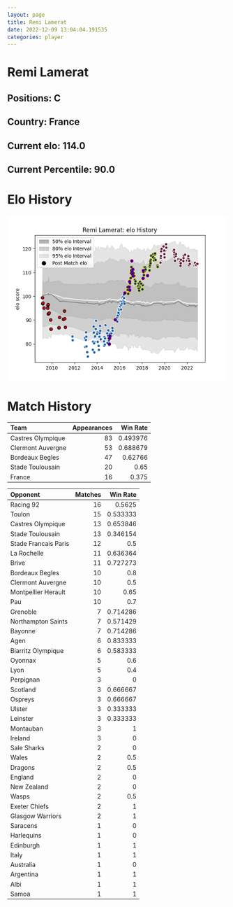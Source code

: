 ```yaml
---  
layout: page  
title: Remi Lamerat  
date: 2022-12-09 13:04:04.191535  
categories: player  
---
```

# Remi Lamerat

## Positions: C

## Country: France

## Current elo: 114.0

## Current Percentile: 90.0

# Elo History


![elo history](history_RemiLamerat.png)
# Match History


| Team              |   Appearances |   Win Rate |
|:------------------|--------------:|-----------:|
| Castres Olympique |            83 |   0.493976 |
| Clermont Auvergne |            53 |   0.688679 |
| Bordeaux Begles   |            47 |   0.62766  |
| Stade Toulousain  |            20 |   0.65     |
| France            |            16 |   0.375    |

| Opponent             |   Matches |   Win Rate |
|:---------------------|----------:|-----------:|
| Racing 92            |        16 |   0.5625   |
| Toulon               |        15 |   0.533333 |
| Castres Olympique    |        13 |   0.653846 |
| Stade Toulousain     |        13 |   0.346154 |
| Stade Francais Paris |        12 |   0.5      |
| La Rochelle          |        11 |   0.636364 |
| Brive                |        11 |   0.727273 |
| Bordeaux Begles      |        10 |   0.8      |
| Clermont Auvergne    |        10 |   0.5      |
| Montpellier Herault  |        10 |   0.65     |
| Pau                  |        10 |   0.7      |
| Grenoble             |         7 |   0.714286 |
| Northampton Saints   |         7 |   0.571429 |
| Bayonne              |         7 |   0.714286 |
| Agen                 |         6 |   0.833333 |
| Biarritz Olympique   |         6 |   0.583333 |
| Oyonnax              |         5 |   0.6      |
| Lyon                 |         5 |   0.4      |
| Perpignan            |         3 |   0        |
| Scotland             |         3 |   0.666667 |
| Ospreys              |         3 |   0.666667 |
| Ulster               |         3 |   0.333333 |
| Leinster             |         3 |   0.333333 |
| Montauban            |         3 |   1        |
| Ireland              |         3 |   0        |
| Sale Sharks          |         2 |   0        |
| Wales                |         2 |   0.5      |
| Dragons              |         2 |   0.5      |
| England              |         2 |   0        |
| New Zealand          |         2 |   0        |
| Wasps                |         2 |   0.5      |
| Exeter Chiefs        |         2 |   1        |
| Glasgow Warriors     |         2 |   1        |
| Saracens             |         1 |   0        |
| Harlequins           |         1 |   0        |
| Edinburgh            |         1 |   1        |
| Italy                |         1 |   1        |
| Australia            |         1 |   0        |
| Argentina            |         1 |   1        |
| Albi                 |         1 |   1        |
| Samoa                |         1 |   1        |